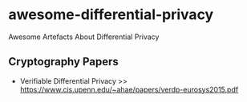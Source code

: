 # awesome-differential-privacy
Awesome Artefacts About Differential Privacy

## Cryptography Papers
- Verifiable Differential Privacy >> https://www.cis.upenn.edu/~ahae/papers/verdp-eurosys2015.pdf
